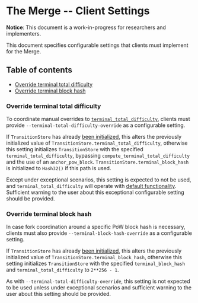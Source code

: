 # The Merge -- Client Settings

**Notice**: This document is a work-in-progress for researchers and implementers.

This document specifies configurable settings that clients must implement for the Merge.

## Table of contents

<!-- START doctoc generated TOC please keep comment here to allow auto update -->
<!-- DON'T EDIT THIS SECTION, INSTEAD RE-RUN doctoc TO UPDATE -->

- [Override terminal total difficulty](#override-terminal-total-difficulty)
- [Override terminal block hash](#override-terminal-block-hash)

<!-- END doctoc generated TOC please keep comment here to allow auto update -->

### Override terminal total difficulty

To coordinate manual overrides to [`terminal_total_difficulty`](./fork-choice.md#transitionstore), clients
must provide `--terminal-total-difficulty-override` as a configurable setting.

If `TransitionStore` has already [been initialized](./fork.md#initializing-transition-store), this alters the previously initialized value of
`TransitionStore.terminal_total_difficulty`, otherwise this setting initializes `TransitionStore` with the specified `terminal_total_difficulty`, bypassing `compute_terminal_total_difficulty` and the use of an `anchor_pow_block`. `TransitionStore.terminal_block_hash` is initialized to `Hash32()` if this path is used.

Except under exceptional scenarios, this setting is expected to not be used, and `terminal_total_difficulty` will operate with [default functionality](./fork.md#initializing-transition-store). Sufficient warning to the user about this exceptional configurable setting should be provided.

### Override terminal block hash

In case fork coordination around a specific PoW block hash is necessary, clients must also provide `--terminal-block-hash-override` as a configurable setting.

If `TransitionStore` has already [been initialized](./fork.md#initializing-transition-store), this alters the previously initialized value of
`TransitionStore.terminal_block_hash`, otherwise this setting initializes `TransitionStore` with the specified `terminal_block_hash` and `terminal_total_difficulty` to `2**256 - 1`.

As with `--terminal-total-difficulty-override`, this setting is not expected to be used unless under exceptional scenarios and sufficient warning to the user about this setting should be provided.
